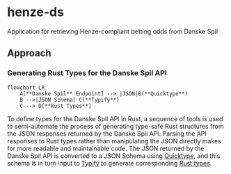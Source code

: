 # henze-ds
Application for retrieving Henze-compliant betting odds from Danske Spil

## Approach

### Generating Rust Types for the Danske Spil API

```mermaid
flowchart LR
    A[**Danske Spil** Endpoint] --> |JSON|B(**Quicktype**)
    B -->|JSON Schema| C(**Typify**)
    C --> D[**Rust Types**]
```

To define types for the Danske Spil API in Rust, a sequence of tools is used to semi-automate the process of generating type-safe Rust structures from the JSON responses returned by the Danske Spil API. Parsing the API responses to Rust types rather than manipulating the JSON directly makes for more readable and maintainable code. The JSON returned by the Danske Spil API is converted to a JSON Schema using [Quicktype](https://quicktype.io/), and this schema is in turn input to [Typify](https://github.com/oxidecomputer/typify) to generate corresponding [Rust types](./henze-ds/src/ds_client/schema.rs).